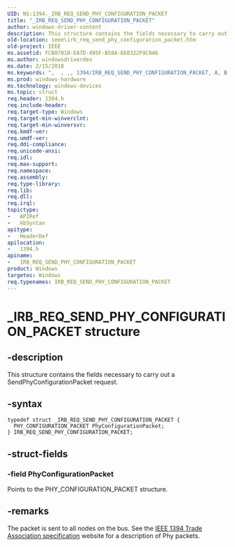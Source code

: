 ```yaml
---
UID: NS:1394._IRB_REQ_SEND_PHY_CONFIGURATION_PACKET
title: "_IRB_REQ_SEND_PHY_CONFIGURATION_PACKET"
author: windows-driver-content
description: This structure contains the fields necessary to carry out a SendPhyConfigurationPacket request.
old-location: ieee\irb_req_send_phy_configuration_packet.htm
old-project: IEEE
ms.assetid: FCB87010-EA7D-495F-B58A-6E0322F9C846
ms.author: windowsdriverdev
ms.date: 2/15/2018
ms.keywords: ",  , ,, 1394/IRB_REQ_SEND_PHY_CONFIGURATION_PACKET, A, B, C, D, E, F, G, H, I, IEEE.irb_req_send_phy_configuration_packet, IRB_REQ_SEND_PHY_CONFIGURATION_PACKET, IRB_REQ_SEND_PHY_CONFIGURATION_PACKET structure [Buses], K, N, O, P, Q, R, S, T, U, Y, _, _IRB_REQ_SEND_PHY_CONFIGURATION_PACKET"
ms.prod: windows-hardware
ms.technology: windows-devices
ms.topic: struct
req.header: 1394.h
req.include-header: 
req.target-type: Windows
req.target-min-winverclnt: 
req.target-min-winversvr: 
req.kmdf-ver: 
req.umdf-ver: 
req.ddi-compliance: 
req.unicode-ansi: 
req.idl: 
req.max-support: 
req.namespace: 
req.assembly: 
req.type-library: 
req.lib: 
req.dll: 
req.irql: 
topictype:
-	APIRef
-	kbSyntax
apitype:
-	HeaderDef
apilocation:
-	1394.h
apiname:
-	IRB_REQ_SEND_PHY_CONFIGURATION_PACKET
product: Windows
targetos: Windows
req.typenames: IRB_REQ_SEND_PHY_CONFIGURATION_PACKET
---
```


# _IRB_REQ_SEND_PHY_CONFIGURATION_PACKET structure


## -description


This structure contains the fields necessary to carry out a SendPhyConfigurationPacket request.


## -syntax


````
typedef struct _IRB_REQ_SEND_PHY_CONFIGURATION_PACKET {
  PHY_CONFIGURATION_PACKET PhyConfigurationPacket;
} IRB_REQ_SEND_PHY_CONFIGURATION_PACKET;
````


## -struct-fields




### -field PhyConfigurationPacket

Points to the PHY_CONFIGURATION_PACKET structure.


## -remarks



The packet is sent to all nodes on the bus. See the <a href="http://go.microsoft.com/fwlink/p/?linkid=8729">IEEE 1394 Trade Association specification</a> website for a description of Phy packets.



